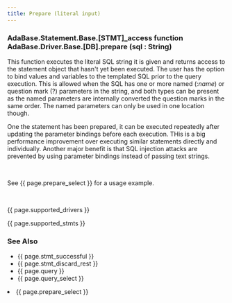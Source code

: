 ```yaml
---
title: Prepare (literal input)
---
```


<div class="leftside">
<h3>AdaBase.Statement.Base.[STMT]_access function<br/>
AdaBase.Driver.Base.[DB].prepare (sql : String)</h3>
<p>This function executes the literal SQL string it is given and returns
access to the statement object that hasn't yet been executed.  The user
has the option to bind values and variables to the templated SQL prior
to the query execution.  This is allowed when the SQL has one or more
named (:<i>name</i>) or question mark (?) parameters in the string,
and both types can be present as the named parameters are internally
converted the question marks in the same order.  The named parameters
can only be used in one location though.
</p>
<p>
One the statement has been prepared, it can be executed repeatedly after
updating the parameter bindings before each execution.  THis is a big
performance improvement over executing similar statements directly
and individually.  Another major benefit is that SQL injection attacks
are prevented by using parameter bindings instead of passing text strings.
</p>
<br/>
<p class="caption">See {{ page.prepare_select }} for a usage example.</p>
<br/>
<p>{{ page.supported_drivers }}</p>
<p>{{ page.supported_stmts }}</p>
</div>
<div class="sidenav">
  <h3>See Also</h3>
  <ul>
    <li>{{ page.stmt_successful }}</li>
    <li>{{ page.stmt_discard_rest }}</li>
    <li>{{ page.query }}</li>
    <li>{{ page.query_select }}</li>  </ul>
    <li>{{ page.prepare_select }}</li>
</div>
